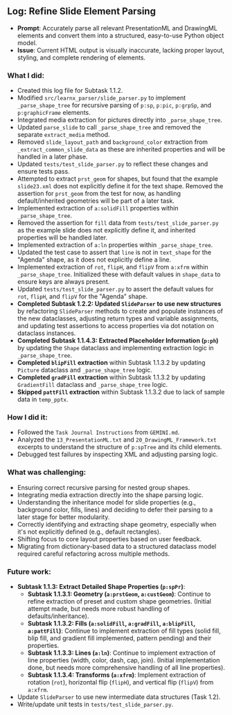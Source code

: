 ## Log: Refine Slide Element Parsing
- **Prompt**: Accurately parse all relevant PresentationML and DrawingML elements and convert them into a structured, easy-to-use Python object model.
- **Issue**: Current HTML output is visually inaccurate, lacking proper layout, styling, and complete rendering of elements.

### What I did:
- Created this log file for Subtask 1.1.2.
- Modified `src/learnx_parser/slide_parser.py` to implement `_parse_shape_tree` for recursive parsing of `p:sp`, `p:pic`, `p:grpSp`, and `p:graphicFrame` elements.
- Integrated media extraction for pictures directly into `_parse_shape_tree`.
- Updated `parse_slide` to call `_parse_shape_tree` and removed the separate `extract_media` method.
- Removed `slide_layout_path` and `background_color` extraction from `_extract_common_slide_data` as these are inherited properties and will be handled in a later phase.
- Updated `tests/test_slide_parser.py` to reflect these changes and ensure tests pass.
- Attempted to extract `prst_geom` for shapes, but found that the example `slide23.xml` does not explicitly define it for the text shape. Removed the assertion for `prst_geom` from the test for now, as handling default/inherited geometries will be part of a later task.
- Implemented extraction of `a:solidFill` properties within `_parse_shape_tree`.
- Removed the assertion for `fill` data from `tests/test_slide_parser.py` as the example slide does not explicitly define it, and inherited properties will be handled later.
- Implemented extraction of `a:ln` properties within `_parse_shape_tree`.
- Updated the test case to assert that `line` is not in `text_shape` for the "Agenda" shape, as it does not explicitly define a line.
- Implemented extraction of `rot`, `flipH`, and `flipV` from `a:xfrm` within `_parse_shape_tree`. Initialized these with default values in `shape_data` to ensure keys are always present.
- Updated `tests/test_slide_parser.py` to assert the default values for `rot`, `flipH`, and `flipV` for the "Agenda" shape.
- **Completed Subtask 1.2.2: Updated `SlideParser` to use new structures** by refactoring `SlideParser` methods to create and populate instances of the new dataclasses, adjusting return types and variable assignments, and updating test assertions to access properties via dot notation on dataclass instances.
- **Completed Subtask 1.1.4.3: Extracted Placeholder Information (`p:ph`)** by updating the `Shape` dataclass and implementing extraction logic in `_parse_shape_tree`.
- **Completed `blipFill` extraction** within Subtask 1.1.3.2 by updating `Picture` dataclass and `_parse_shape_tree` logic.
- **Completed `gradFill` extraction** within Subtask 1.1.3.2 by updating `GradientFill` dataclass and `_parse_shape_tree` logic.
- **Skipped `pattFill` extraction** within Subtask 1.1.3.2 due to lack of sample data in `temp_pptx`.

### How I did it:
- Followed the `Task Journal Instructions` from `GEMINI.md`.
- Analyzed the `13_PresentationML.txt` and `20_DrawingML_Framework.txt` excerpts to understand the structure of `p:spTree` and its child elements.
- Debugged test failures by inspecting XML and adjusting parsing logic.

### What was challenging:
- Ensuring correct recursive parsing for nested group shapes.
- Integrating media extraction directly into the shape parsing logic.
- Understanding the inheritance model for slide properties (e.g., background color, fills, lines) and deciding to defer their parsing to a later stage for better modularity.
- Correctly identifying and extracting shape geometry, especially when it's not explicitly defined (e.g., default rectangles).
- Shifting focus to core layout properties based on user feedback.
- Migrating from dictionary-based data to a structured dataclass model required careful refactoring across multiple methods.

### Future work:
- **Subtask 1.1.3: Extract Detailed Shape Properties (`p:spPr`)**:
    - **Subtask 1.1.3.1: Geometry (`a:prstGeom`, `a:custGeom`)**: Continue to refine extraction of preset and custom shape geometries. (Initial attempt made, but needs more robust handling of defaults/inheritance).
    - **Subtask 1.1.3.2: Fills (`a:solidFill`, `a:gradFill`, `a:blipFill`, `a:pattFill`)**: Continue to implement extraction of fill types (solid fill, blip fill, and gradient fill implemented, pattern pending) and their properties.
    - **Subtask 1.1.3.3: Lines (`a:ln`)**: Continue to implement extraction of line properties (width, color, dash, cap, join). (Initial implementation done, but needs more comprehensive handling of all line properties).
    - **Subtask 1.1.3.4: Transforms (`a:xfrm`)**: Implement extraction of rotation (`rot`), horizontal flip (`flipH`), and vertical flip (`flipV`) from `a:xfrm`.
- Update `SlideParser` to use new intermediate data structures (Task 1.2).
- Write/update unit tests in `tests/test_slide_parser.py`.
